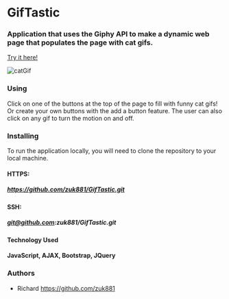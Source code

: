 # GifTastic

### Application that uses the Giphy API to make a dynamic web page that populates the page with cat gifs.
[Try it here!](https://zuk881.github.io/GifTastic/
)

![catGif](https://imgur.com/Dr4YG30)

### Using
Click on one of the buttons at the top of the page to fill with funny cat gifs! Or create your own buttons with the add a button feature.
The user can also click on any gif to turn the motion on and off.

### Installing
To run the application locally, you will need to clone the repository to your local machine.
#### HTTPS:
##### https://github.com/zuk881/GifTastic.git
#### SSH:
##### git@github.com:zuk881/GifTastic.git

#### Technology Used
#### JavaScript, AJAX, Bootstrap, JQuery

### Authors
* Richard https://github.com/zuk881



